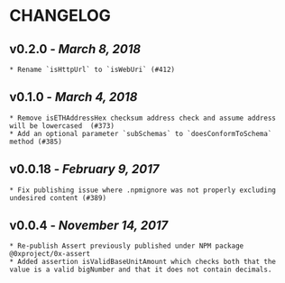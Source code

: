 # CHANGELOG

## v0.2.0 - _March 8, 2018_

    * Rename `isHttpUrl` to `isWebUri` (#412)

## v0.1.0 - _March 4, 2018_

    * Remove isETHAddressHex checksum address check and assume address will be lowercased  (#373)
    * Add an optional parameter `subSchemas` to `doesConformToSchema` method (#385)

## v0.0.18 - _February 9, 2017_

    * Fix publishing issue where .npmignore was not properly excluding undesired content (#389)

## v0.0.4 - _November 14, 2017_

    * Re-publish Assert previously published under NPM package @0xproject/0x-assert
    * Added assertion isValidBaseUnitAmount which checks both that the value is a valid bigNumber and that it does not contain decimals.
